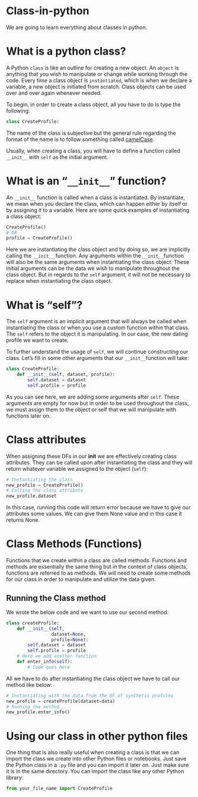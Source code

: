# Class-in-python
We are going to learn everything about classes in python.

# What is a python class?
A Python `class` is like an outline for creating a new object. An `object` is anything that you wish to manipulate or change while working through the code. Every time a class object is `instantiated`, which is when we declare a variable, a new object is initiated from scratch. Class objects can be used over and over again whenever needed.


To begin, in order to create a class object, all you have to do is type the following:
```python 
class CreateProfile:
```
The name of the class is subjective but the general rule regarding the format of the name is to follow something called [camelCase](https://en.wikipedia.org/wiki/Camel_case#:~:text=Camel%20case%20(stylized%20as%20camelCase,iPhone%22%20and%20%22eBay%22)).

Usually, when creating a class, you will have to define a function called `__init__` with `self` as the initial argument.


# What is an “`__init__`” function?
An `__init__` function is called when a class is instantiated. By instantiate, we mean when you declare the class, which can happen either by itself or by assigning it to a variable. Here are some quick examples of instantiating a class object:

```python
CreateProfile()
# OR
profile = CreateProfile()
```

Here we are instantiating the class object and by doing so, we are implicitly calling the `__init__` function. Any arguments within the `__init__`function will also be the same arguments when instantiating the class object. These initial arguments can be the data we wish to manipulate throughout the class object. But in regards to the `self` argument, it will not be necessary to replace when instantiating the class object.


# What is “self”?
The `self` argument is an implicit argument that will always be called when instantiating the class or when you use a custom function within that class. The `self` refers to the object it is manipulating. In our case, the new dating profile we want to create.

To further understand the usage of `self`, we will continue constructing our class. Let’s fill in some other arguments that our `__init__`function will take:

```python
class CreateProfile:
    def __init__(self, dataset, profile):
        self.dataset = dataset
        self.profile = profile
 ```
 
As you can see here, we are adding some arguments after `self`. These arguments are empty for now but in order to be used throughout the class, we must assign them to the object or self that we will manipulate with functions later on.


# Class attributes
When assigning these DFs in our __init__ we are effectively creating class attributes. They can be called upon after instantiating the class and they will return whatever variable we assigned to the object (`self`):
```python
# Instantiating the class
new_profile = CreateProfile()
# Calling the class attribute
new_profile.dataset 
```
In this case, running this code will return error because we have to give our attributes some values. We can give them None value and in this case it returns None.


# Class Methods (Functions)
Functions that we create within a class are called methods. Functions and methods are essentially the same thing but in the context of class objects, functions are referred to as methods. We will need to create some methods for our class in order to manipulate and utilize the data given.


## Running the Class method
We wrote the below code and we want to use our second method:
```python
class createProfile:
    def __init__(self, 
                 dataset=None,
                 profile=None):
        self.dataset = dataset
        self.profile = profile
    # Here we add another function
    def enter_info(self):
        # Code goes here
```
All we have to do after instantiating the class object we have to call our method like below:
```python
# Instantiating with the data from the DF of synthetic profiles
new_profile = createProfile(dataset=data)
# Running the method
new_profile.enter_info()
```


# Using our class in other python files
One thing that is also really useful when creating a class is that we can import the class we create into other Python files or notebooks. Just save the Python class in a `.py` file and you can import it later on. Just make sure it is in the same directory. You can import the class like any other Python library:
```python
from your_file_name import CreateProfile
```
